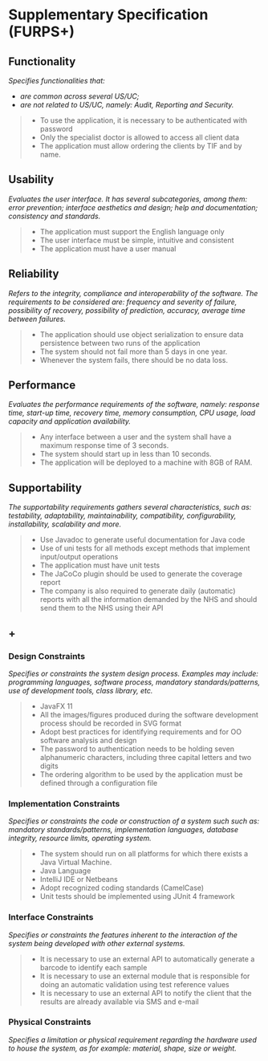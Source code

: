 # Supplementary Specification (FURPS+)

## Functionality

_Specifies functionalities that:_

- _are common across several US/UC;_
- _are not related to US/UC, namely: Audit, Reporting and Security._


> * To use the application, it is necessary to be authenticated 
   with password
> * Only the specialist doctor is allowed to access all
   client data
> * The application must allow ordering the clients by TIF and by name.


## Usability 

_Evaluates the user interface. It has several subcategories,
among them: error prevention; interface aesthetics and design; help and
documentation; consistency and standards._

> * The application must support the English language only
> * The user interface must be simple, intuitive and consistent
> * The application must have a user manual

## Reliability
_Refers to the integrity, compliance and interoperability of the software. The requirements to be considered are: frequency and severity of failure, possibility of recovery, possibility of prediction, accuracy, average time between failures._

> * The application should use object serialization to ensure data persistence between two runs of the
    application
> * The system should not fail more than 5 days in one year. 
> * Whenever the system fails, there should be no data loss.

## Performance
_Evaluates the performance requirements of the software, namely: response time, start-up time, recovery time, memory consumption, CPU usage, load capacity and application availability._

> * Any interface between a user and the system shall have a maximum response time of 3
    seconds.
> * The system should start up in less than 10 seconds.
> * The application will be deployed to a machine with 8GB of RAM. 


## Supportability
_The supportability requirements gathers several characteristics, such as:
testability, adaptability, maintainability, compatibility,
configurability, installability, scalability and more._ 


> * Use Javadoc to generate useful documentation for Java code
> * Use of uni tests for all methods except methods that implement input/output operations
> * The application must have unit tests
> * The JaCoCo plugin should be used to generate the coverage report
> * The company is also required to generate daily (automatic) reports
	with all the information demanded by the NHS and should send them to the NHS using their API


## +

### Design Constraints

_Specifies or constraints the system design process. Examples may include: programming languages, software process, mandatory standards/patterns, use of development tools, class library, etc._
  

> * JavaFX 11
> * All the images/figures produced during the software development process should be recorded in
    SVG format
> * Adopt best practices for identifying requirements
    and for OO software analysis and design
> * The password to authentication needs to be holding seven alphanumeric characters, including
    three capital letters and two digits
> * The ordering algorithm to be used by the application must be defined through a configuration
    file


### Implementation Constraints

_Specifies or constraints the code or construction of a system such
such as: mandatory standards/patterns, implementation languages,
database integrity, resource limits, operating system._

> * The system should run on all platforms for which there exists a Java Virtual
  Machine.
> * Java Language
> * IntelliJ IDE or Netbeans
> * Adopt recognized coding standards (CamelCase)
> * Unit tests should be implemented using JUnit 4 framework


### Interface Constraints
_Specifies or constraints the features inherent to the interaction of the
system being developed with other external systems._

> * It is necessary to use an external API to automatically generate a barcode to
> identify each sample
> * It is necessary to use an external module that is responsible for doing an 
> automatic validation using test reference values
> * It is necessary to use an external API to notify the client that the results are 
> already available via SMS and e-mail

### Physical Constraints

_Specifies a limitation or physical requirement regarding the hardware used to house the system, as for example: material, shape, size or weight._

